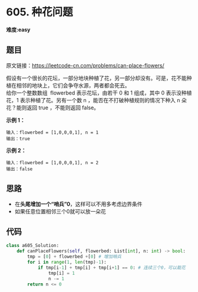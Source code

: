 # 605. 种花问题
**难度:easy**
## 题目
原文链接：https://leetcode-cn.com/problems/can-place-flowers/

假设有一个很长的花坛，一部分地块种植了花，另一部分却没有。可是，花不能种植在相邻的地块上，它们会争夺水源，两者都会死去。  
给你一个整数数组  flowerbed 表示花坛，由若干 0 和 1 组成，其中 0 表示没种植花，1 表示种植了花。另有一个数 n ，能否在不打破种植规则的情况下种入 n 朵花？能则返回 true ，不能则返回 false。

**示例 1：**
```
输入：flowerbed = [1,0,0,0,1], n = 1
输出：true
```
**示例 2：**
```
输入：flowerbed = [1,0,0,0,1], n = 2
输出：false
```

## 思路
* 在**头尾增加一个“哨兵”0**，这样可以不用多考虑边界条件
* 如果任意位置相邻三个0就可以放一朵花

## 代码
```python
class a605_Solution:
    def canPlaceFlowers(self, flowerbed: List[int], n: int) -> bool:
        tmp = [0] + flowerbed +[0] # 增加哨兵
        for i in range(1, len(tmp)-1):
            if tmp[i-1] + tmp[i] + tmp[i+1] == 0: # 连续三个0，可以栽花
                tmp[i] = 1
                n -= 1
        return n <= 0
```
